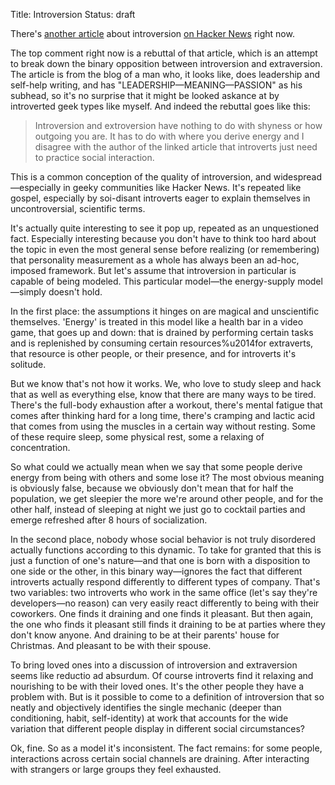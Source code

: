 Title: Introversion
Status: draft

There's [another article][1] about introversion [on Hacker News][2] right now.

[1]: http://joshuaspodek.com/introversion-opposite-extroversion
[2]: https://news.ycombinator.com/item?id=6800676

The top comment right now is a rebuttal of that article, which is an attempt to break down the binary opposition between introversion and extraversion. The article is from the blog of a man who, it looks like, does leadership and self-help writing, and has "LEADERSHIP—MEANING—PASSION" as his subhead, so it's no surprise that it might be looked askance at by introverted geek types like myself. And indeed the rebuttal goes like this: 

> Introversion and extroversion have nothing to do with shyness or how outgoing you are. It has to do with where you derive energy and I disagree with the author of the linked article that introverts just need to practice social interaction.

This is a common conception of the quality of introversion, and widespread—especially in geeky communities like Hacker News. It's repeated like gospel, especially by soi-disant introverts eager to explain themselves in uncontroversial, scientific terms. 

It's actually quite interesting to see it pop up, repeated as an unquestioned fact. Especially interesting because you don't have to think too hard about the topic in even the most general sense before realizing (or remembering) that personality measurement as a whole has always been an ad-hoc, imposed framework. But let's assume that introversion in particular is capable of being modeled. This particular model—the energy-supply model—simply doesn't hold.

In the first place: the assumptions it hinges on are magical and unscientific themselves. 'Energy' is treated in this model like a health bar in a video game, that goes up and down: that is drained by performing certain tasks and is replenished by consuming certain resources%u2014for extraverts, that resource is other people, or their presence, and for introverts it's solitude.

But we know that's not how it works. We, who love to study sleep and hack that as well as everything else, know that there are many ways to be tired. There's the full-body exhaustion after a workout, there's mental fatigue that comes after thinking hard for a long time, there's cramping and lactic acid that comes from using the muscles in a certain way without resting. Some of these require sleep, some physical rest, some a relaxing of concentration.

So what could we actually mean when we say that some people derive energy from being with others and some lose it? The most obvious meaning is obviously false, because we obviously don't mean that for half the population, we get sleepier the more we're around other people, and for the other half, instead of sleeping at night we just go to cocktail parties and emerge refreshed after 8 hours of socialization. 

In the second place, nobody whose social behavior is not truly disordered actually functions according to this dynamic. To take for granted that this is just a function of one's nature—and that one is born with a disposition to one side or the other, in this binary way—ignores the fact that different introverts actually respond differently to different types of company. That's two variables: two introverts who work in the same office (let's say they're developers—no reason) can very easily react differently to being with their coworkers. One finds it draining and one finds it pleasant. But then again, the one who finds it pleasant still finds it draining to be at parties where they don't know anyone. And draining to be at their parents' house for Christmas. And pleasant to be with their spouse.

To bring loved ones into a discussion of introversion and extraversion seems like reductio ad absurdum. Of course introverts find it relaxing and nourishing to be with their loved ones. It's the other people they have a problem with. But is it possible to come to a definition of introversion that so neatly and objectively identifies the single mechanic (deeper than conditioning, habit, self-identity) at work that accounts for the wide variation that different people display in different social circumstances?

Ok, fine. So as a model it's inconsistent. The fact remains: for some people, interactions across certain social channels are draining. After interacting with strangers or large groups they feel exhausted.

